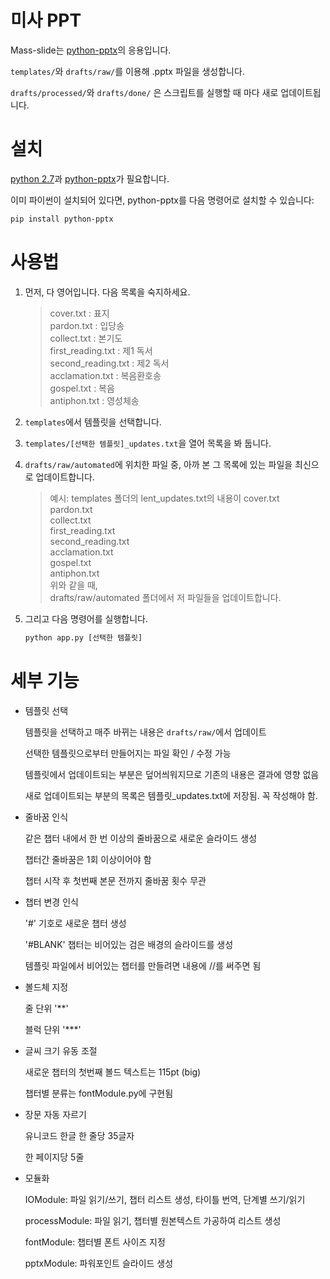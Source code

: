
미사 PPT
==========

Mass-slide는 [python-pptx](http://python-pptx.readthedocs.io)의 응용입니다.

`templates/`와 `drafts/raw/`를 이용해 .pptx 파일을 생성합니다.

`drafts/processed/`와 `drafts/done/` 은 스크립트를 실행할 때 마다 새로 업데이트됩니다.


설치
===

[python 2.7](https://www.python.org/download/releases/2.7/)과 [python-pptx](http://python-pptx.readthedocs.io)가 필요합니다.

이미 파이썬이 설치되어 있다면, python-pptx를 다음 명령어로 설치할 수 있습니다:

```sh
pip install python-pptx
```

사용법
=====

1. 먼저, 다 영어입니다. 다음 목록을 숙지하세요.

	> cover.txt : 표지  
	pardon.txt : 입당송  
	collect.txt : 본기도  
	first_reading.txt : 제1 독서  
	second_reading.txt : 제2 독서  
	acclamation.txt : 복음환호송  
	gospel.txt : 복음  
	antiphon.txt : 영성체송

2. `templates`에서 템플릿을 선택합니다.

3. `templates/[선택한 템플릿]_updates.txt`을 열어 목록을 봐 둡니다.

4. `drafts/raw/automated`에 위치한 파일 중, 아까 본 그 목록에 있는 파일을 최신으로 업데이트합니다.

	> 예시: templates 폴더의 lent_updates.txt의 내용이
	cover.txt  
	pardon.txt  
	collect.txt  
	first_reading.txt  
	second_reading.txt  
	acclamation.txt  
	gospel.txt  
	antiphon.txt  
	위와 같을 때,  
	drafts/raw/automated 폴더에서 저 파일들을 업데이트합니다.

5. 그리고 다음 명령어를 실행합니다.

	```sh
	python app.py [선택한 템플릿]
	```

세부 기능
========

* 템플릿 선택

	템플릿을 선택하고 매주 바뀌는 내용은 `drafts/raw/`에서 업데이트

	선택한 템플릿으로부터 만들어지는 파일 확인 / 수정 가능

	템플릿에서 업데이트되는 부분은 덮어씌워지므로 기존의 내용은 결과에 영향 없음

	새로 업데이트되는 부분의 목록은 템플릿_updates.txt에 저장됨. 꼭 작성해야 함.

* 줄바꿈 인식

	같은 챕터 내에서 한 번 이상의 줄바꿈으로 새로운 슬라이드 생성

	챕터간 줄바꿈은 1회 이상이어야 함

	챕터 시작 후 첫번째 본문 전까지 줄바꿈 횟수 무관

* 챕터 변경 인식

	'#' 기호로 새로운 챕터 생성

	'#BLANK' 챕터는 비어있는 검은 배경의 슬라이드를 생성

	템플릿 파일에서 비어있는 챕터를 만들려면 내용에 //를 써주면 됨

* 볼드체 지정

	줄 단위 '**'

	블럭 단위 '***'

* 글씨 크기 유동 조절

	새로운 챕터의 첫번째 볼드 텍스트는 115pt (big)

	챕터별 분류는 fontModule.py에 구현됨

* 장문 자동 자르기

	유니코드 한글 한 줄당 35글자

	한 페이지당 5줄

* 모듈화

	IOModule: 파일 읽기/쓰기, 챕터 리스트 생성, 타이틀 번역, 단계별 쓰기/읽기

	processModule: 파일 읽기, 챕터별 원본텍스트 가공하여 리스트 생성

	fontModule: 챕터별 폰트 사이즈 지정

	pptxModule: 파워포인트 슬라이드 생성

